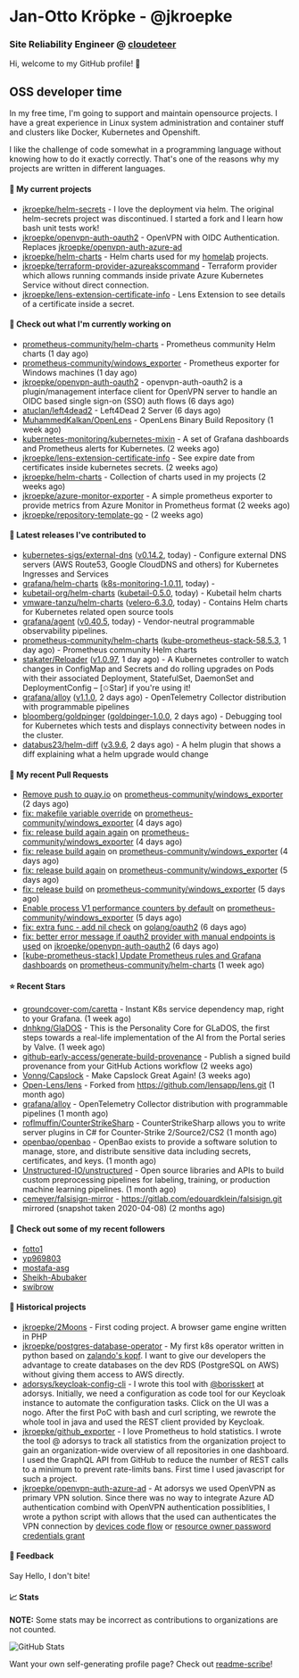 # Jan-Otto Kröpke - @jkroepke
### Site Reliability Engineer @ [cloudeteer](https://cloudeteer.de/)

Hi, welcome to my GitHub profile! 👋

## OSS developer time
In my free time, I'm going to support and maintain opensource projects. I have a great experience in Linux system administration and container stuff and clusters like Docker, Kubernetes and Openshift.

I like the challenge of code somewhat in a programming language without knowing how to do it exactly correctly. That's one of the reasons why my projects are written in different languages.

#### 🌱 My current projects
- [jkroepke/helm-secrets](https://github.com/jkroepke/helm-secrets) - I love the deployment via helm. The original helm-secrets project was discontinued. I started a fork and I learn how bash unit tests work!
- [jkroepke/openvpn-auth-oauth2](https://github.com/jkroepke/openvpn-auth-oauth2) - OpenVPN with OIDC Authentication. Replaces  [jkroepke/openvpn-auth-azure-ad](https://github.com/jkroepke/openvpn-auth-azure-ad) 
- [jkroepke/helm-charts](https://github.com/jkroepke/helm-charts) - Helm charts used for my [homelab](https://github.com/jkroepke/homelab) projects.
- [jkroepke/terraform-provider-azureakscommand](https://github.com/jkroepke/terraform-provider-azureakscommand) - Terraform provider which allows running commands inside private Azure Kubernetes Service without direct connection.
- [jkroepke/lens-extension-certificate-info](https://github.com/jkroepke/lens-extension-certificate-info) - Lens Extension to see details of a certificate inside a secret.

#### 👷 Check out what I'm currently working on

- [prometheus-community/helm-charts](https://github.com/prometheus-community/helm-charts) - Prometheus community Helm charts (1 day ago)
- [prometheus-community/windows_exporter](https://github.com/prometheus-community/windows_exporter) - Prometheus exporter for Windows machines (1 day ago)
- [jkroepke/openvpn-auth-oauth2](https://github.com/jkroepke/openvpn-auth-oauth2) - openvpn-auth-oauth2 is a plugin/management interface client for OpenVPN server to handle an OIDC based single sign-on (SSO) auth flows (6 days ago)
- [atuclan/left4dead2](https://github.com/atuclan/left4dead2) - Left4Dead 2 Server (6 days ago)
- [MuhammedKalkan/OpenLens](https://github.com/MuhammedKalkan/OpenLens) - OpenLens Binary Build Repository (1 week ago)
- [kubernetes-monitoring/kubernetes-mixin](https://github.com/kubernetes-monitoring/kubernetes-mixin) -  A set of Grafana dashboards and Prometheus alerts for Kubernetes. (2 weeks ago)
- [jkroepke/lens-extension-certificate-info](https://github.com/jkroepke/lens-extension-certificate-info) - See expire date from certificates inside kubernetes secrets. (2 weeks ago)
- [jkroepke/helm-charts](https://github.com/jkroepke/helm-charts) - Collection of charts used in my projects (2 weeks ago)
- [jkroepke/azure-monitor-exporter](https://github.com/jkroepke/azure-monitor-exporter) - A simple prometheus exporter to provide metrics from Azure Monitor in Prometheus format (2 weeks ago)
- [jkroepke/repository-template-go](https://github.com/jkroepke/repository-template-go) -  (2 weeks ago)

#### 🔭 Latest releases I've contributed to

- [kubernetes-sigs/external-dns](https://github.com/kubernetes-sigs/external-dns) ([v0.14.2](https://github.com/kubernetes-sigs/external-dns/releases/tag/v0.14.2), today) - Configure external DNS servers (AWS Route53, Google CloudDNS and others) for Kubernetes Ingresses and Services
- [grafana/helm-charts](https://github.com/grafana/helm-charts) ([k8s-monitoring-1.0.11](https://github.com/grafana/helm-charts/releases/tag/k8s-monitoring-1.0.11), today) - 
- [kubetail-org/helm-charts](https://github.com/kubetail-org/helm-charts) ([kubetail-0.5.0](https://github.com/kubetail-org/helm-charts/releases/tag/kubetail-0.5.0), today) - Kubetail helm charts
- [vmware-tanzu/helm-charts](https://github.com/vmware-tanzu/helm-charts) ([velero-6.3.0](https://github.com/vmware-tanzu/helm-charts/releases/tag/velero-6.3.0), today) - Contains Helm charts for Kubernetes related open source tools
- [grafana/agent](https://github.com/grafana/agent) ([v0.40.5](https://github.com/grafana/agent/releases/tag/v0.40.5), today) - Vendor-neutral programmable observability pipelines.
- [prometheus-community/helm-charts](https://github.com/prometheus-community/helm-charts) ([kube-prometheus-stack-58.5.3](https://github.com/prometheus-community/helm-charts/releases/tag/kube-prometheus-stack-58.5.3), 1 day ago) - Prometheus community Helm charts
- [stakater/Reloader](https://github.com/stakater/Reloader) ([v1.0.97](https://github.com/stakater/Reloader/releases/tag/v1.0.97), 1 day ago) - A Kubernetes controller to watch changes in ConfigMap and Secrets and do rolling upgrades on Pods with their associated Deployment, StatefulSet, DaemonSet and DeploymentConfig – [✩Star] if you&#39;re using it!
- [grafana/alloy](https://github.com/grafana/alloy) ([v1.1.0](https://github.com/grafana/alloy/releases/tag/v1.1.0), 2 days ago) - OpenTelemetry Collector distribution with programmable pipelines
- [bloomberg/goldpinger](https://github.com/bloomberg/goldpinger) ([goldpinger-1.0.0](https://github.com/bloomberg/goldpinger/releases/tag/goldpinger-1.0.0), 2 days ago) - Debugging tool for Kubernetes which tests and displays connectivity between nodes in the cluster.
- [databus23/helm-diff](https://github.com/databus23/helm-diff) ([v3.9.6](https://github.com/databus23/helm-diff/releases/tag/v3.9.6), 2 days ago) - A helm plugin that shows a diff explaining what a helm upgrade would change

#### 🔨 My recent Pull Requests

- [Remove push to quay.io](https://github.com/prometheus-community/windows_exporter/pull/1490) on [prometheus-community/windows_exporter](https://github.com/prometheus-community/windows_exporter) (2 days ago)
- [fix: makefile variable override](https://github.com/prometheus-community/windows_exporter/pull/1482) on [prometheus-community/windows_exporter](https://github.com/prometheus-community/windows_exporter) (4 days ago)
- [fix: release build again again](https://github.com/prometheus-community/windows_exporter/pull/1481) on [prometheus-community/windows_exporter](https://github.com/prometheus-community/windows_exporter) (4 days ago)
- [fix: release build again](https://github.com/prometheus-community/windows_exporter/pull/1480) on [prometheus-community/windows_exporter](https://github.com/prometheus-community/windows_exporter) (4 days ago)
- [fix: release build again](https://github.com/prometheus-community/windows_exporter/pull/1479) on [prometheus-community/windows_exporter](https://github.com/prometheus-community/windows_exporter) (5 days ago)
- [fix: release build](https://github.com/prometheus-community/windows_exporter/pull/1478) on [prometheus-community/windows_exporter](https://github.com/prometheus-community/windows_exporter) (5 days ago)
- [Enable process V1 performance counters by default](https://github.com/prometheus-community/windows_exporter/pull/1477) on [prometheus-community/windows_exporter](https://github.com/prometheus-community/windows_exporter) (5 days ago)
- [fix: extra func - add nil check](https://github.com/golang/oauth2/pull/722) on [golang/oauth2](https://github.com/golang/oauth2) (6 days ago)
- [fix: better error message if oauth2 provider with manual endpoints is used](https://github.com/jkroepke/openvpn-auth-oauth2/pull/269) on [jkroepke/openvpn-auth-oauth2](https://github.com/jkroepke/openvpn-auth-oauth2) (6 days ago)
- [[kube-prometheus-stack] Update Prometheus rules and Grafana dashboards](https://github.com/prometheus-community/helm-charts/pull/4531) on [prometheus-community/helm-charts](https://github.com/prometheus-community/helm-charts) (1 week ago)

#### ⭐ Recent Stars

- [groundcover-com/caretta](https://github.com/groundcover-com/caretta) - Instant K8s service dependency map, right to your Grafana. (1 week ago)
- [dnhkng/GlaDOS](https://github.com/dnhkng/GlaDOS) - This is the Personality Core for GLaDOS, the first steps towards a real-life implementation of the AI from the Portal series by Valve. (1 week ago)
- [github-early-access/generate-build-provenance](https://github.com/github-early-access/generate-build-provenance) - Publish a signed build provenance from your GitHub Actions workflow (2 weeks ago)
- [Vonng/Capslock](https://github.com/Vonng/Capslock) - Make Capslock Great Again! (3 weeks ago)
- [Open-Lens/lens](https://github.com/Open-Lens/lens) - Forked from https://github.com/lensapp/lens.git (1 month ago)
- [grafana/alloy](https://github.com/grafana/alloy) - OpenTelemetry Collector distribution with programmable pipelines (1 month ago)
- [roflmuffin/CounterStrikeSharp](https://github.com/roflmuffin/CounterStrikeSharp) - CounterStrikeSharp allows you to write server plugins in C# for Counter-Strike 2/Source2/CS2 (1 month ago)
- [openbao/openbao](https://github.com/openbao/openbao) - OpenBao exists to provide a software solution to manage, store, and distribute sensitive data including secrets, certificates, and keys. (1 month ago)
- [Unstructured-IO/unstructured](https://github.com/Unstructured-IO/unstructured) - Open source libraries and APIs to build custom preprocessing pipelines for labeling, training, or production machine learning pipelines.  (1 month ago)
- [cemeyer/falsisign-mirror](https://github.com/cemeyer/falsisign-mirror) - https://gitlab.com/edouardklein/falsisign.git mirrored (snapshot taken 2020-04-08) (2 months ago)

#### 👯 Check out some of my recent followers

- [fotto1](https://github.com/fotto1)
- [yp969803](https://github.com/yp969803)
- [mostafa-asg](https://github.com/mostafa-asg)
- [Sheikh-Abubaker](https://github.com/Sheikh-Abubaker)
- [swibrow](https://github.com/swibrow)

#### 📜 Historical projects
- [jkroepke/2Moons](https://github.com/jkroepke/2Moons) - First coding project. A browser game engine written in PHP
- [jkroepke/postgres-database-operator](https://github.com/jkroepke/postgres-database-operator) - My first k8s operator written in python based on [zalando's kopf](https://github.com/zalando-incubator/kopf). I want to give our developers the advantage to create databases on the dev RDS (PostgreSQL on AWS) without giving them access to AWS directly.
- [adorsys/keycloak-config-cli](https://github.com/adorsys/keycloak-config-cli) - I wrote this tool with [@borisskert](https://github.com/borisskert) at adorsys. Initially, we need a configuration as code tool for our Keycloak instance to automate the configuration tasks. Click on the UI was a nogo. After the first PoC with bash and curl scripting, we rewrote the whole tool in java and used the REST client provided by Keycloak.
- [jkroepke/github_exporter](https://github.com/jkroepke/github_exporter) - I love Prometheus to hold statistics. I wrote the tool @ adorsys to track all statistics from the organization project to gain an organization-wide overview of all repositories in one dashboard. I used the GraphQL API from GitHub to reduce the number of REST calls to a minimum to prevent rate-limits bans. First time I used javascript for such a project.
- [jkroepke/openvpn-auth-azure-ad](https://github.com/jkroepke/openvpn-auth-azure-ad) - At adorsys we used OpenVPN as primary VPN solution. Since there was no way to integrate Azure AD authentication combind with OpenVPN authentication possiblities, I wrote a python script with allows that the used can authenticates the VPN connection by [devices code flow](https://docs.microsoft.com/en-us/azure/active-directory/develop/v2-oauth2-device-code) or [resource owner password credentials grant](https://docs.microsoft.com/en-us/azure/active-directory/develop/v2-oauth-ropc)

#### 💬 Feedback

Say Hello, I don't bite!

#### 📈 Stats

**NOTE:** Some stats may be incorrect as contributions to organizations
are not counted.

![GitHub Stats](https://github-readme-stats.vercel.app/api?username=jkroepke&count_private=false&theme=tokyonight&show_icons=true)

Want your own self-generating profile page? Check out [readme-scribe](https://github.com/muesli/readme-scribe)!
